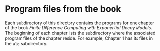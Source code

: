 # Program files from the book

Each subdirectory of this directory contains the programs for one
chapter of the book
*Finite Difference Computing with Exponential Decay Models*.
The beginning of each chapter lists the subdirectory where the
associated program files of the chapter reside. For example,
Chapter 1 has its files in the `alg` subdirectory.
